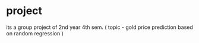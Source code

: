 # project
its a group project of 2nd year 4th sem. ( topic - gold price prediction based on random regression )

